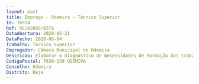 ```yaml
--- 
layout: post
title: Emprego - Odemira - Técnico Superior
Id: 76554
Ref: OE202005/0378
DataAbertura: 2020-05-21
DataFecho: 2020-06-04
Trabalho: Técnico Superior
Empregador: Câmara Municipal de Odemira
Descricao: Elaborar o Diagnóstico de Necessidades de Formação dos trabalhadores do Município de Odemira e o Plano de Formação bianuais  Operacionalizar e monitorizar as ações de formação, internas e externas, mantendo a base de dados interna permanentemente atualizada e proceder à avaliação da eficácia da formação  Elaborar o Relatório de Formação Anual e proceder aos reportes de informação nos termos legais  Apoiar na atualização da caracterização dos postos de trabalho  Colaborar na operacionalização dos processos de Recrutamento e Seleção.
CodigoPostal: 7630-139 ODEMIRA
Concelho: Odemira
Distrito: Beja
--- 
```

